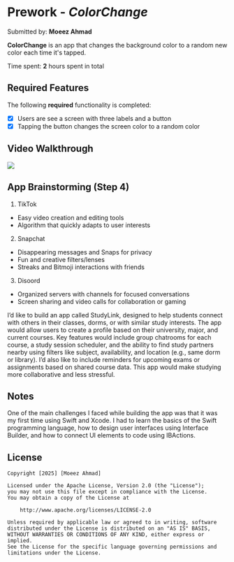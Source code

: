 # Prework - *ColorChange*

Submitted by: **Moeez Ahmad**

**ColorChange** is an app that changes the background color to a random new color each time it's tapped.

Time spent: **2** hours spent in total

## Required Features

The following **required** functionality is completed:

- [x] Users are see a screen with three labels and a button
- [x] Tapping the button changes the screen color to a random color
 
## Video Walkthrough

<a href="https://www.loom.com/share/1332a7286fac4f669a357059ba86e10b">
      <img style="max-width:300px;" src="https://cdn.loom.com/sessions/thumbnails/1332a7286fac4f669a357059ba86e10b-976c165368123b6b-full-play.gif">
</a>


## App Brainstorming (Step 4)

1. TikTok
- Easy video creation and editing tools
- Algorithm that quickly adapts to user interests

2. Snapchat
- Disappearing messages and Snaps for privacy
- Fun and creative filters/lenses
- Streaks and Bitmoji interactions with friends

3. Disoord
- Organized servers with channels for focused conversations
- Screen sharing and video calls for collaboration or gaming

I’d like to build an app called StudyLink, designed to help students connect with others in their classes, dorms, or with similar study interests. 
The app would allow users to create a profile based on their university, major, and current courses. Key features would include group chatrooms for 
each course, a study session scheduler, and the ability to find study partners nearby using filters like subject, availability, and location (e.g., same 
dorm or library). I’d also like to include reminders for upcoming exams or assignments based on shared course data. This app would make studying more 
collaborative and less stressful.

## Notes

One of the main challenges I faced while building the app was that it was my first time using Swift and Xcode. I had to learn the basics of the Swift 
programming language, how to design user interfaces using Interface Builder, and how to connect UI elements to code using IBActions.


## License

    Copyright [2025] [Moeez Ahmad]

    Licensed under the Apache License, Version 2.0 (the "License");
    you may not use this file except in compliance with the License.
    You may obtain a copy of the License at

        http://www.apache.org/licenses/LICENSE-2.0

    Unless required by applicable law or agreed to in writing, software
    distributed under the License is distributed on an "AS IS" BASIS,
    WITHOUT WARRANTIES OR CONDITIONS OF ANY KIND, either express or implied.
    See the License for the specific language governing permissions and
    limitations under the License.

